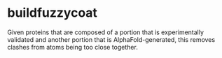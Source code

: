 # buildfuzzycoat
Given proteins that are composed of a portion that is experimentally validated and another portion that is AlphaFold-generated, this removes clashes from atoms being too close together. 
